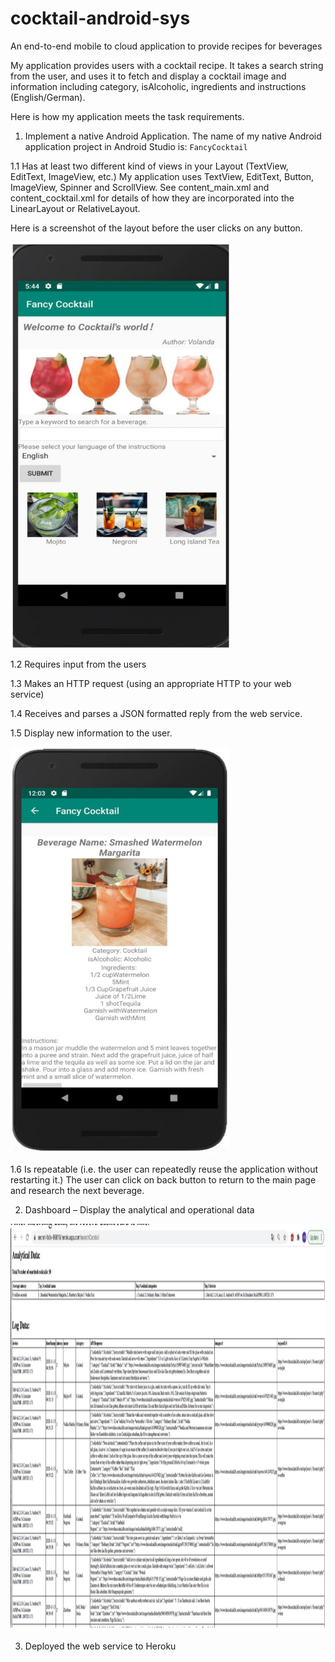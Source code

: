 # cocktail-android-sys
An end-to-end mobile to cloud application to provide recipes for beverages

My application provides users with a cocktail recipe. It takes a search string from the user, and uses it to fetch and display a cocktail image and information including category, isAlcoholic, ingredients and instructions (English/German).

Here is how my application meets the task requirements.

1.  Implement a native Android Application.
The name of my native Android application project in Android Studio is: `FancyCocktail`

1.1 Has at least two different kind of views in your Layout (TextView, EditText, ImageView, etc.)
My application uses TextView, EditText, Button, ImageView, Spinner and ScrollView. See content_main.xml and content_cocktail.xml for details of how they are incorporated into the LinearLayout or RelativeLayout.

Here is a screenshot of the layout before the user clicks on any button.

<img width="350" height="650" src="https://github.com/Volanda-Zhu/cocktail-android-sys/blob/master/picture/1.png"/>

1.2 Requires input from the users

1.3 Makes an HTTP request (using an appropriate HTTP to your web service)

1.4 Receives and parses a JSON formatted reply from the web service.

1.5 Display new information to the user.

<img width="350" height="650" src="https://github.com/Volanda-Zhu/cocktail-android-sys/blob/master/picture/example.png"/>

1.6 Is repeatable (i.e. the user can repeatedly reuse the application without restarting it.)
The user can click on back button to return to the main page and research the next beverage.

2. Dashboard – Display the analytical and operational data

<img width="1050" height="650" src="https://github.com/Volanda-Zhu/cocktail-android-sys/blob/master/picture/log_dashboard.png"/>

3. Deployed the web service to Heroku
